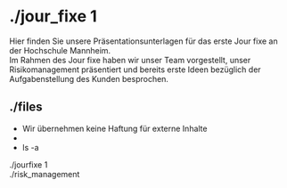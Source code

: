 <style>a {text-decoration: none;}</style>
# ./jour_fixe 1

Hier finden Sie unsere Präsentationsunterlagen für das erste Jour fixe an der Hochschule Mannheim.  
Im Rahmen des Jour fixe haben wir unser Team vorgestellt, unser Risikomanagement präsentiert und bereits erste Ideen bezüglich der Aufgabenstellung des Kunden besprochen.

## ./files 
* Wir übernehmen keine Haftung für externe Inhalte
* 
* ls -a  

[./jourfixe 1](./../../assets/documents/CodeOne_JF1_temp.pdf)  
[./risk_management](https://docs.google.com/spreadsheets/d/1KWmd3f5K6jiEH1-YzvcWmgIIqKQHIrXcmGTyRT89FJA/edit?usp=sharing)